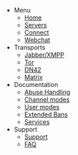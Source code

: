 - Menu
    - [Home](/)
    - [Servers](/servers)
    - [Connect](/connect)
    - [Webchat](/webchat)
- Transports
    - [Jabber/XMPP](/transport/xmpp)
    - [Tor](/transport/tor)
    - [DN42](/transport/dn42)
    - [Matrix](/transport/matrix)
- Documentation
    - [Abuse Handling](/abuse)
    - [Channel modes](/cmodes)
    - [User modes](/umodes)
    - [Extended Bans](/extban)
    - [Services](/services)
- Support
    - [Support](/support)
    - [FAQ](/faq)
